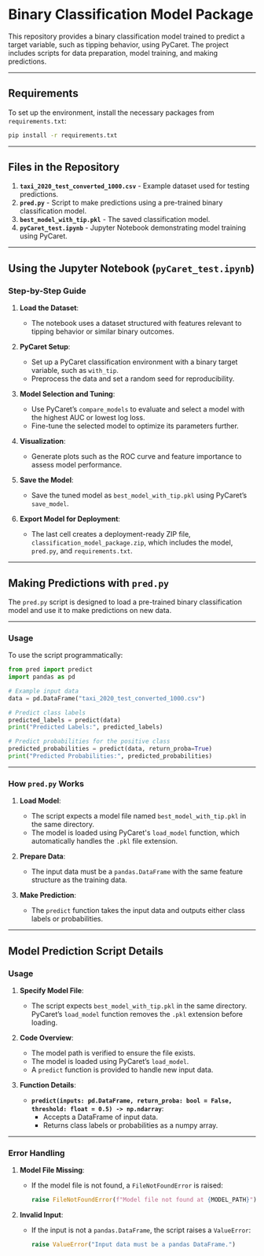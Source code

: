 # Binary Classification Model Package

This repository provides a binary classification model trained to predict a target variable, such as tipping behavior, using PyCaret. The project includes scripts for data preparation, model training, and making predictions.

---

## Requirements

To set up the environment, install the necessary packages from `requirements.txt`:

```bash
pip install -r requirements.txt
```

---

## Files in the Repository

1. **`taxi_2020_test_converted_1000.csv`** - Example dataset used for testing predictions.
2. **`pred.py`** - Script to make predictions using a pre-trained binary classification model.
3. **`best_model_with_tip.pkl`** - The saved classification model.
4. **`pyCaret_test.ipynb`** - Jupyter Notebook demonstrating model training using PyCaret.

---

## Using the Jupyter Notebook (`pyCaret_test.ipynb`)

### Step-by-Step Guide

1. **Load the Dataset**:
   - The notebook uses a dataset structured with features relevant to tipping behavior or similar binary outcomes.

2. **PyCaret Setup**:
   - Set up a PyCaret classification environment with a binary target variable, such as `with_tip`.
   - Preprocess the data and set a random seed for reproducibility.

3. **Model Selection and Tuning**:
   - Use PyCaret’s `compare_models` to evaluate and select a model with the highest AUC or lowest log loss.
   - Fine-tune the selected model to optimize its parameters further.

4. **Visualization**:
   - Generate plots such as the ROC curve and feature importance to assess model performance.

5. **Save the Model**:
   - Save the tuned model as `best_model_with_tip.pkl` using PyCaret’s `save_model`.

6. **Export Model for Deployment**:
   - The last cell creates a deployment-ready ZIP file, `classification_model_package.zip`, which includes the model, `pred.py`, and `requirements.txt`.

---

## Making Predictions with `pred.py`

The `pred.py` script is designed to load a pre-trained binary classification model and use it to make predictions on new data.

---

### Usage

To use the script programmatically:

```python
from pred import predict
import pandas as pd

# Example input data
data = pd.DataFrame("taxi_2020_test_converted_1000.csv")

# Predict class labels
predicted_labels = predict(data)
print("Predicted Labels:", predicted_labels)

# Predict probabilities for the positive class
predicted_probabilities = predict(data, return_proba=True)
print("Predicted Probabilities:", predicted_probabilities)
```

---

### How `pred.py` Works

1. **Load Model**:
   - The script expects a model file named `best_model_with_tip.pkl` in the same directory.
   - The model is loaded using PyCaret's `load_model` function, which automatically handles the `.pkl` file extension.

2. **Prepare Data**:
   - The input data must be a `pandas.DataFrame` with the same feature structure as the training data.

3. **Make Prediction**:
   - The `predict` function takes the input data and outputs either class labels or probabilities.

---

## Model Prediction Script Details

### Usage

1. **Specify Model File**:
   - The script expects `best_model_with_tip.pkl` in the same directory. PyCaret’s `load_model` function removes the `.pkl` extension before loading.

2. **Code Overview**:
   - The model path is verified to ensure the file exists.
   - The model is loaded using PyCaret’s `load_model`.
   - A `predict` function is provided to handle new input data.

3. **Function Details**:
   - **`predict(inputs: pd.DataFrame, return_proba: bool = False, threshold: float = 0.5) -> np.ndarray`**:
     - Accepts a DataFrame of input data.
     - Returns class labels or probabilities as a numpy array.

---

### Error Handling

1. **Model File Missing**:
   - If the model file is not found, a `FileNotFoundError` is raised:
     ```python
     raise FileNotFoundError(f"Model file not found at {MODEL_PATH}")
     ```

2. **Invalid Input**:
   - If the input is not a `pandas.DataFrame`, the script raises a `ValueError`:
     ```python
     raise ValueError("Input data must be a pandas DataFrame.")
     ```

